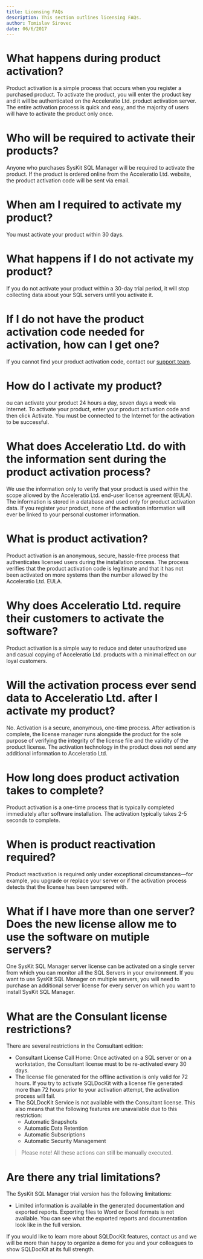 ```yaml
---
title: Licensing FAQs
description: This section outlines licensing FAQs.
author: Tomislav Sirovec
date: 06/6/2017
---
```

# What happens during product activation?

Product activation is a simple process that occurs when you register a purchased product. To activate the product, you will enter the product key and it will be authenticated on the Acceleratio Ltd. product activation server. The entire activation process is quick and easy, and the majority of users will have to activate the product only once.

# Who will be required to activate their products?

Anyone who purchases SysKit SQL Manager will be required to activate the product. If the product is ordered online from the Acceleratio Ltd. website, the product activation code will be sent via email.

# When am I required to activate my product?

You must activate your product within 30 days.

# What happens if I do not activate my product?

If you do not activate your product within a 30-day trial period, it will stop collecting data about your SQL servers until you activate it.

# If I do not have the product activation code needed for activation, how can I get one?

If you cannot find your product activation code, contact our [support team](https://www.sqldockit.com/support/).

# How do I activate my product?

ou can activate your product 24 hours a day, seven days a week via Internet. To activate your product, enter your product activation code and then click Activate. You must be connected to the Internet for the activation to be successful.

# What does Acceleratio Ltd. do with the information sent during the product activation process?

We use the information only to verify that your product is used within the scope allowed by the Acceleratio Ltd. end-user license agreement (EULA). The information is stored in a database and used only for product activation data. If you register your product, none of the activation information will ever be linked to your personal customer information.

# What is product activation?

Product activation is an anonymous, secure, hassle-free process that authenticates licensed users during the installation process. The process verifies that the product activation code is legitimate and that it has not been activated on more systems than the number allowed by the Acceleratio Ltd. EULA.

# Why does Acceleratio Ltd. require their customers to activate the software?

Product activation is a simple way to reduce and deter unauthorized use and casual copying of Acceleratio Ltd. products with a minimal effect on our loyal customers.

# Will the activation process ever send data to Acceleratio Ltd. after I activate my product?

No. Activation is a secure, anonymous, one-time process. After activation is complete, the license manager runs alongside the product for the sole purpose of verifying the integrity of the license file and the validity of the product license. The activation technology in the product does not send any additional information to Acceleratio Ltd.

# How long does product activation takes to complete?

Product activation is a one-time process that is typically completed immediately after software installation. The activation typically takes 2-5 seconds to complete.

# When is product reactivation required?

Product reactivation is required only under exceptional circumstances—for example, you upgrade or replace your server or if the activation process detects that the license has been tampered with.

# What if I have more than one server? Does the new license allow me to use the software on mutiple servers?

One SysKit SQL Manager server license can be activated on a single server from which you can monitor all the SQL Servers in your environment. If you want to use SysKit SQL Manager on multiple servers, you will need to purchase an additional server license for every server on which you want to install SysKit SQL Manager.

# What are the Consulant license restrictions?

There are several restrictions in the Consultant edition:

* Consultant License Call Home: Once activated on a SQL server or on a workstation, the Consultant license must to be re-activated every 30 days.
* The license file generated for the offline activation is only valid for 72 hours. If you try to activate SQLDocKit with a license file generated more than 72 hours prior to your activation attempt, the activation process will fail.
* The SQLDocKit Service is not available with the Consultant license. This also means that the following features are unavailable due to this restriction:
  * Automatic Snapshots
  * Automatic Data Retention
  * Automatic Subscriptions
  * Automatic Security Management

> Please note! All these actions can still be manually executed. 

# Are there any trial limitations?

The SysKit SQL Manager trial version has the following limitations:

* Limited information is available in the generated documentation and exported reports. Exporting files to Word or Excel formats is not available. You can see what the exported reports and documentation look like in the full version.

If you would like to learn more about SQLDocKit features, contact us and we will be more than happy to organize a demo for you and your colleagues to show SQLDocKit at its full strength.







